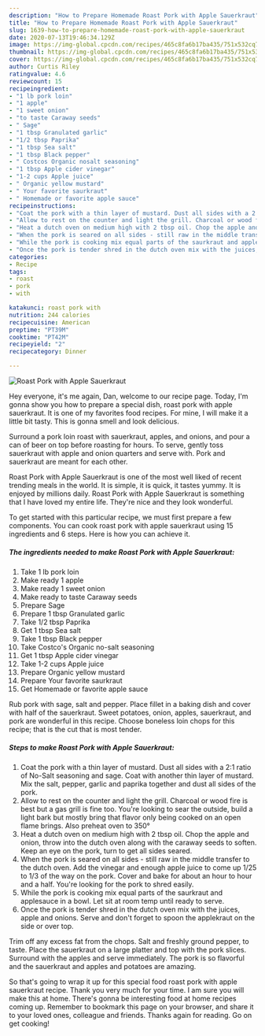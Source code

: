 ```yaml
---
description: "How to Prepare Homemade Roast Pork with Apple Sauerkraut"
title: "How to Prepare Homemade Roast Pork with Apple Sauerkraut"
slug: 1639-how-to-prepare-homemade-roast-pork-with-apple-sauerkraut
date: 2020-07-13T19:46:34.129Z
image: https://img-global.cpcdn.com/recipes/465c8fa6b17ba435/751x532cq70/roast-pork-with-apple-sauerkraut-recipe-main-photo.jpg
thumbnail: https://img-global.cpcdn.com/recipes/465c8fa6b17ba435/751x532cq70/roast-pork-with-apple-sauerkraut-recipe-main-photo.jpg
cover: https://img-global.cpcdn.com/recipes/465c8fa6b17ba435/751x532cq70/roast-pork-with-apple-sauerkraut-recipe-main-photo.jpg
author: Curtis Riley
ratingvalue: 4.6
reviewcount: 15
recipeingredient:
- "1 lb pork loin"
- "1 apple"
- "1 sweet onion"
- "to taste Caraway seeds"
- " Sage"
- "1 tbsp Granulated garlic"
- "1/2 tbsp Paprika"
- "1 tbsp Sea salt"
- "1 tbsp Black pepper"
- " Costcos Organic nosalt seasoning"
- "1 tbsp Apple cider vinegar"
- "1-2 cups Apple juice"
- " Organic yellow mustard"
- " Your favorite saurkraut"
- " Homemade or favorite apple sauce"
recipeinstructions:
- "Coat the pork with a thin layer of mustard. Dust all sides with a 2:1 ratio of No-Salt seasoning and sage. Coat with another thin layer of mustard. Mix the salt, pepper, garlic and paprika together and dust all sides of the pork."
- "Allow to rest on the counter and light the grill. Charcoal or wood fire is best but a gas grill is fine too. You&#39;re looking to sear the outside, build a light bark but mostly bring that flavor only being cooked on an open flame brings. Also preheat oven to 350°"
- "Heat a dutch oven on medium high with 2 tbsp oil. Chop the apple and onion, throw into the dutch oven along with the caraway seeds to soften. Keep an eye on the pork, turn to get all sides seared."
- "When the pork is seared on all sides - still raw in the middle transfer to the dutch oven. Add the vinegar and enough apple juice to come up 1/25 to 1/3 of the way on the pork. Cover and bake for about an hour to hour and a half. You&#39;re looking for the pork to shred easily."
- "While the pork is cooking mix equal parts of the saurkraut and applesauce in a bowl. Let sit at room temp until ready to serve."
- "Once the pork is tender shred in the dutch oven mix with the juices, apple and onions. Serve and don&#39;t forget to spoon the applekraut on the side or over top."
categories:
- Recipe
tags:
- roast
- pork
- with

katakunci: roast pork with 
nutrition: 244 calories
recipecuisine: American
preptime: "PT39M"
cooktime: "PT42M"
recipeyield: "2"
recipecategory: Dinner

---
```



![Roast Pork with Apple Sauerkraut](https://img-global.cpcdn.com/recipes/465c8fa6b17ba435/751x532cq70/roast-pork-with-apple-sauerkraut-recipe-main-photo.jpg)

Hey everyone, it's me again, Dan, welcome to our recipe page. Today, I'm gonna show you how to prepare a special dish, roast pork with apple sauerkraut. It is one of my favorites food recipes. For mine, I will make it a little bit tasty. This is gonna smell and look delicious.

Surround a pork loin roast with sauerkraut, apples, and onions, and pour a can of beer on top before roasting for hours. To serve, gently toss sauerkraut with apple and onion quarters and serve with. Pork and sauerkraut are meant for each other.

Roast Pork with Apple Sauerkraut is one of the most well liked of recent trending meals in the world. It is simple, it is quick, it tastes yummy. It is enjoyed by millions daily. Roast Pork with Apple Sauerkraut is something that I have loved my entire life. They're nice and they look wonderful.


To get started with this particular recipe, we must first prepare a few components. You can cook roast pork with apple sauerkraut using 15 ingredients and 6 steps. Here is how you can achieve it.

<!--inarticleads1-->

##### The ingredients needed to make Roast Pork with Apple Sauerkraut:

1. Take 1 lb pork loin
1. Make ready 1 apple
1. Make ready 1 sweet onion
1. Make ready to taste Caraway seeds
1. Prepare  Sage
1. Prepare 1 tbsp Granulated garlic
1. Take 1/2 tbsp Paprika
1. Get 1 tbsp Sea salt
1. Take 1 tbsp Black pepper
1. Take  Costco&#39;s Organic no-salt seasoning
1. Get 1 tbsp Apple cider vinegar
1. Take 1-2 cups Apple juice
1. Prepare  Organic yellow mustard
1. Prepare  Your favorite saurkraut
1. Get  Homemade or favorite apple sauce


Rub pork with sage, salt and pepper. Place fillet in a baking dish and cover with half of the sauerkraut. Sweet potatoes, onion, apples, sauerkraut, and pork are wonderful in this recipe. Choose boneless loin chops for this recipe; that is the cut that is most tender. 

<!--inarticleads2-->

##### Steps to make Roast Pork with Apple Sauerkraut:

1. Coat the pork with a thin layer of mustard. Dust all sides with a 2:1 ratio of No-Salt seasoning and sage. Coat with another thin layer of mustard. Mix the salt, pepper, garlic and paprika together and dust all sides of the pork.
1. Allow to rest on the counter and light the grill. Charcoal or wood fire is best but a gas grill is fine too. You&#39;re looking to sear the outside, build a light bark but mostly bring that flavor only being cooked on an open flame brings. Also preheat oven to 350°
1. Heat a dutch oven on medium high with 2 tbsp oil. Chop the apple and onion, throw into the dutch oven along with the caraway seeds to soften. Keep an eye on the pork, turn to get all sides seared.
1. When the pork is seared on all sides - still raw in the middle transfer to the dutch oven. Add the vinegar and enough apple juice to come up 1/25 to 1/3 of the way on the pork. Cover and bake for about an hour to hour and a half. You&#39;re looking for the pork to shred easily.
1. While the pork is cooking mix equal parts of the saurkraut and applesauce in a bowl. Let sit at room temp until ready to serve.
1. Once the pork is tender shred in the dutch oven mix with the juices, apple and onions. Serve and don&#39;t forget to spoon the applekraut on the side or over top.


Trim off any excess fat from the chops. Salt and freshly ground pepper, to taste. Place the sauerkraut on a large platter and top with the pork slices. Surround with the apples and serve immediately. The pork is so flavorful and the sauerkraut and apples and potatoes are amazing. 

So that's going to wrap it up for this special food roast pork with apple sauerkraut recipe. Thank you very much for your time. I am sure you will make this at home. There's gonna be interesting food at home recipes coming up. Remember to bookmark this page on your browser, and share it to your loved ones, colleague and friends. Thanks again for reading. Go on get cooking!
